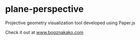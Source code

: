 # plane-perspective
Projective geometry visualization tool developed using Paper.js

Check it out at www.bogznakako.com

